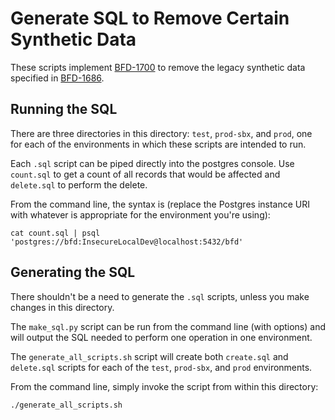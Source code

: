 # Generate SQL to Remove Certain Synthetic Data

These scripts implement [BFD-1700](https://jira.cms.gov/browse/BFD-1700) to remove the legacy synthetic data specified in [BFD-1686](https://jira.cms.gov/browse/BFD-1686).

## Running the SQL

There are three directories in this directory: `test`, `prod-sbx`, and `prod`, one for each of the environments in which these scripts are intended to run.

Each `.sql` script can be piped directly into the postgres console. Use `count.sql` to get a count of all records that would be affected and `delete.sql` to perform the delete.

From the command line, the syntax is (replace the Postgres instance URI with whatever is appropriate for the environment you're using):

    cat count.sql | psql 'postgres://bfd:InsecureLocalDev@localhost:5432/bfd'

## Generating the SQL

There shouldn't be a need to generate the `.sql` scripts, unless you make changes in this directory.

The `make_sql.py` script can be run from the command line (with options) and will output the SQL needed to perform one operation in one environment.

The `generate_all_scripts.sh` script will create both `create.sql` and `delete.sql` scripts for each of the `test`, `prod-sbx`, and `prod` environments.

From the command line, simply invoke the script from within this directory:

    ./generate_all_scripts.sh